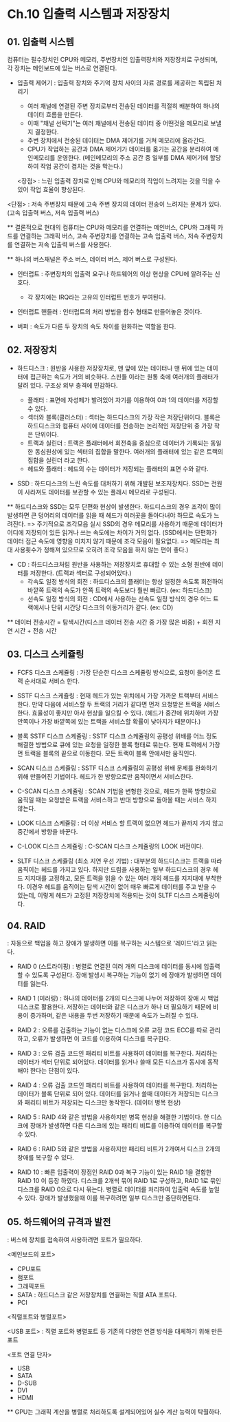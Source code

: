 # Ch.10 입출력 시스템과 저장장치

## 01. 입출력 시스템

컴퓨터는 필수장치인 CPU와 메모리, 주변장치인 입출력장치와 저장장치로 구성되며, 각 장치는 메인보드에 있는 버스로 연결된다.

- 입출력 제어기
  : 입출력 장치와 주기억 장치 사이의 자료 경로를 제공하는 독립된 처리기

  - 여러 채널에 연결된 주변 장치로부터 전송된 데이터를 적절히 배분하여 하나의 데이터 흐름을 만든다.
  - 이때 "채널 선택기"는 여러 채널에서 전송된 데이터 중 어떤것을 메모리로 보낼지 결정한다.
  - 주변 장치에서 전송된 데이터는 DMA 제어기를 거쳐 메모리에 올라간다.
  - CPU가 작업하는 공간과 DMA 제어기가 데이터를 옮기는 공간을 분리하여 메인메모리를 운영한다.
    (메인메모리의 주소 공간 중 일부를 DMA 제어기에 할당하여 작업 공간이 겹치는 것을 막는다.)

  <장점>
  : 느린 입출력 장치로 인해 CPU와 메모리의 작업이 느려지는 것을 막을 수 있어 작업 효율이 향상된다.

<단점>
: 저속 주변장치 때문에 고속 주변 장치의 데이터 전송이 느려지는 문제가 있다.
(고속 입출력 버스, 저속 입출력 버스)

\*\* 결론적으로 현대의 컴퓨터는 CPU와 메모리를 연결하는 메인버스, CPU와 그래픽 카드를 연결하는 그래픽 버스, 고속 주변장치를 연결하는 고속 입출력 버스, 저속 주변장치를 연결하는 저속 입출력 버스를 사용한다.

\*\* 하나의 버스채널은 주소 버스, 데이터 버스, 제어 버스로 구성된다.

- 인터럽트
  : 주변장치의 입출력 요구나 하드웨어의 이상 현상을 CPU에 알려주는 신호다.

  - 각 장치에는 IRQ라는 고유의 인터럽트 번호가 부여된다.

- 인터럽트 핸들러
  : 인터럽트의 처리 방법을 함수 형태로 만들어놓은 것이다.

- 버퍼
  : 속도가 다른 두 장치의 속도 차이를 완화하는 역할을 한다.

## 02. 저장장치

- 하드디스크
  : 원반을 사용한 저장장치로, 맨 앞에 있는 데이터나 맨 뒤에 있는 데이터에 접근하는 속도가 거의 비슷하다. 스핀들 이라는 원통 축에 여러개의 플래터가 달려 있다. 구조상 외부 충격에 민감하다.

  - 플래터
    : 표면에 자성페가 발려있어 자기를 이용하여 0과 1의 데이터를 저장할 수 있다.
  - 섹터와 블록(클러스터)
    : 섹터는 하드디스크의 가장 작은 저장단위이다. 블록은 하드디스크와 컴퓨터 사이에 데이터를 전송하는 논리적인 저장단위 중 가장 작은 단위이다.
  - 트랙과 실린더
    : 트랙은 플래터에서 회전축을 중심으로 데이터가 기록되는 동일한 동심원상에 있는 섹터의 집합을 말한다. 여러개의 플래터에 있는 같은 트랙의 집합을 실린더 라고 한다.
  - 헤드와 플래터
    : 헤드의 수는 데이터가 저장되는 플래터의 표면 수와 같다.

- SSD
  : 하드디스크의 느린 속도를 대처하기 위해 개발된 보조저장치다. SSD는 전원이 사라져도 데이터를 보관할 수 있는 플래시 메모리로 구성된다.

\*\* 하드디스크와 SSD는 모두 단편화 현상이 발생한다.
하드디스크의 경우 조각이 많이 발생하면 큰 덩어리의 데이터를 읽을 때 헤드가 여러곳을 돌아다녀야 하므로 속도가 느려진다. => 주기적으로 조각모음 실시
SSD의 경우 메모리를 사용하기 때문에 데이터가 어디에 저장되어 있든 읽거나 쓰는 속도에는 차이가 거의 없다. (SSD에서는 단편화가 데이터 접근 속도에 영향을 미치지 않기 때문에 조각 모음이 필요없다. => 메모리는 최대 사용횟수가 정해져 있으므로 오히려 조각 모음을 하지 않는 편이 좋다.)

- CD
  : 하드디스크처럼 원반을 사용하는 저장장치로 휴대할 수 있는 소형 원반에 데이터를 저장한다. (트랙과 섹터로 구성되어있다.)
  - 각속도 일정 방식의 회전
    : 하드디스크의 플래터는 항상 일정한 속도록 회전하여 바깥쪽 트랙의 속도가 안쪽 트랙의 속도보다 훨씬 빠르다. (ex: 하드디스크)
  - 선속도 일정 방식의 회전
    : CD에서 사용하는 선속도 일정 방식의 경우 어느 트랙에서나 단위 시간당 디스크의 이동거리가 같다. (ex: CD)

\*\* 데이터 전송시간 = 탐색시간(디스크 데이터 전송 시간 중 가장 많은 비중) + 회전 지연 시간 + 전송 시간

## 03. 디스크 스케쥴링

- FCFS 디스크 스케쥴링
  : 가장 단순한 디스크 스케쥴링 방식으로, 요청이 들어온 트랙 순서대로 서비스 한다.

- SSTF 디스크 스케쥴링
  : 현재 헤드가 있는 위치에서 가장 가까운 트랙부터 서비스한다. 만약 다음에 서비스할 두 트랙의 거리가 같다면 먼저 요청받은 트랙을 서비스한다. 효율성이 좋지만 아사 현상을 일으킬 수 있다. (헤드가 중간에 위치하며 가장 안쪽이나 가장 바깥쪽에 있는 트랙을 서비스할 확률이 낮아지가 때문이다.)

- 블록 SSTF 디스크 스케쥴링
  : SSTF 디스크 스케쥴링의 공평성 위배를 어느 정도 해결한 방법으로 큐에 있는 요청을 일정한 블록 형태로 묶는다. 현재 트랙에서 가장 먼 트랙을 블록의 끝으로 이동한다. 모든 트랙이 블록 안에서만 움직인다.

- SCAN 디스크 스케쥴링
  : SSTF 디스크 스케쥴링의 공평성 위배 문제를 완화하기 위해 만들어진 기법이다. 헤드가 한 방향으로만 움직이면서 서비스한다.

- C-SCAN 디스크 스케쥴링
  : SCAN 기법을 변형한 것으로, 헤드가 한쪽 방향으로 움직일 때는 요청받은 트랙을 서비스하고 반대 방향으로 돌아올 때는 서비스 하지 않는다.

- LOOK 디스크 스케쥴링
  : 더 이상 서비스 할 트랙이 없으면 헤드가 끝까지 가지 않고 중간에서 방향을 바꾼다.

- C-LOOK 디스크 스케쥴링
  : C-SCAN 디스크 스케쥴링의 LOOK 버전이다.

- SLTF 디스크 스케쥴링 (최소 지연 우선 기법)
  : 대부분의 하드디스크는 트랙을 따라 움직이는 헤드를 가지고 있다. 하지만 드럼을 사용하는 일부 하드디스크의 경우 헤드 지지대를 고정하고, 모든 트랙을 읽을 수 있는 여러 개의 헤드를 지지대에 부착한다. 이경우 헤드를 움직이는 탐색 시간이 없어 매우 빠르게 데이터를 주고 받을 수 있는데, 이렇게 헤드가 고정된 저장장치에 적용되는 것이 SLTF 디스크 스케줄링이다.

## 04. RAID

: 자동으로 백업을 하고 장애가 발생하면 이를 복구하는 시스템으로 '레이드'라고 읽는다.

- RAID 0 (스트라이핑)
  : 병렬로 연결된 여러 개의 디스크에 데이터를 동시에 입출력할 수 있도록 구성된다.
  장애 발생시 복구하는 기능이 없기 에 장애가 발생하면 데이터를 잃는다.

- RAID 1 (미러링)
  : 하나의 데이터를 2개의 디스크에 나누어 저장하여 장애 시 백업 디스크로 활용한다.
  저장하는 데이터와 같은 디스크가 하나 더 필요하기 때문에 비용이 증가하며, 같은 내용을 두번 저장하기 때문에 속도가 느려질 수 있다.

- RAID 2
  : 오류를 검출하는 기능이 없는 디스크에 오류 교정 코드 ECC를 따로 관리 하고, 오류가 발생하면 이 코드를 이용하여 디스크를 복구한다.

- RAID 3
  : 오류 검출 코드인 패리티 비트를 사용하여 데이터를 복구한다. 처리하는 데이터가 섹터 단위로 되어있다. 데이터를 읽거나 쓸때 모든 디스크가 동시에 동작해야 한다는 단점이 있다.

- RAID 4
  : 오류 검출 코드인 패리티 비트를 사용하여 데이터를 복구한다. 처리하는 데이터가 블록 단위로 되어 있다. 데이터를 읽거나 쓸때 데이터가 저장되는 디스크와 패리티 비트가 저장되는 디스크만 동작한다. (데이터 병목 현상)

- RAID 5
  : RAID 4와 같은 방법을 사용하지만 병목 현상을 해결한 기법이다. 한 디스크에 장애가 발생하면 다른 디스크에 있는 패리티 비트를 이용하여 데이터를 복구할 수 있다.

- RAID 6
  : RAID 5와 같은 방법을 사용하지만 패리티 비트가 2개여서 디스크 2개의 장애를 복구할 수 있다.

- RAID 10
  : 빠른 입출력이 장점인 RAID 0과 복구 기능이 있는 RAID 1을 결합한 RAID 10 이 등장 하였다. 디스크를 2개씩 묶어 RAID 1로 구성하고, RAID 1로 묶인 디스크를 RAID 0으로 다시 묶는다. 병렬로 데이터를 처리하여 입출력 속도를 높일 수 있다. 장애가 발생했을때 이를 복구하려면 일부 디스크만 중단하면된다.

## 05. 하드웨어의 규격과 발전

: 버스에 장치를 접속하여 사용하려면 포트가 필요하다.

<메인보드의 포트>

- CPU포트
- 램포트
- 그래픽포트
- SATA
  : 하드디스크 같은 저장장치를 연결하는 직렬 ATA 포트다.
- PCI

<직렬포트와 병렬포트>

<USB 포트>
: 직렬 포트와 병렬포트 등 기존의 다양한 연결 방식을 대체하기 위해 만든 포트

<포트 연결 단자>

- USB
- SATA
- D-SUB
- DVI
- HDMI

\*\* GPU는 그래픽 계산을 병렬로 처리하도록 설계되어있어 실수 계산 능력이 탁월하다.
